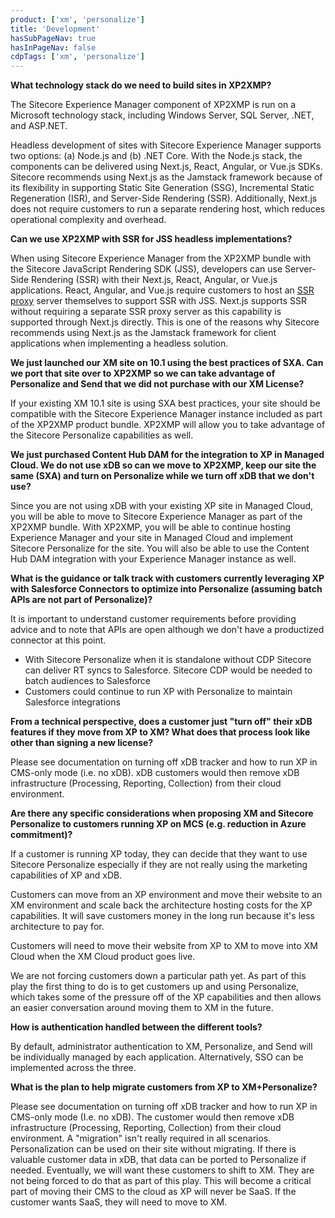```yaml
---
product: ['xm', 'personalize']
title: 'Development'
hasSubPageNav: true
hasInPageNav: false
cdpTags: ['xm', 'personalize']
---
```


**What technology stack do we need to build sites in XP2XMP?**

The Sitecore Experience Manager component of XP2XMP is run on a Microsoft technology stack, including Windows Server, SQL Server, .NET, and ASP.NET.

Headless development of sites with Sitecore Experience Manager supports two options: (a) Node.js and (b) .NET Core. With the Node.js stack, the components can be delivered using Next.js, React, Angular, or Vue.js SDKs. Sitecore recommends using Next.js as the Jamstack framework because of its flexibility in supporting Static Site Generation (SSG), Incremental Static Regeneration (ISR), and Server-Side Rendering (SSR). Additionally, Next.js does not require customers to run a separate rendering host, which reduces operational complexity and overhead.

**Can we use XP2XMP with SSR for JSS headless implementations?**

When using Sitecore Experience Manager from the XP2XMP bundle with the Sitecore JavaScript Rendering SDK (JSS), developers can use Server-Side Rendering (SSR) with their Next.js, React, Angular, or Vue.js applications. React, Angular, and Vue.js require customers to host an [SSR proxy](https://doc.sitecore.com/xp/en/developers/hd/190/sitecore-headless-development/server-side-render-jss-apps-headlessly-using-the-jss-proxy.html) server themselves to support SSR with JSS. Next.js supports SSR without requiring a separate SSR proxy server as this capability is supported through Next.js directly. This is one of the reasons why Sitecore recommends using Next.js as the Jamstack framework for client applications when implementing a headless solution.

**We just launched our XM site on 10.1 using the best practices of SXA. Can we port that site over to XP2XMP so we can take advantage of Personalize and Send that we did not purchase with our XM License?**

If your existing XM 10.1 site is using SXA best practices, your site should be compatible with the Sitecore Experience Manager instance included as part of the XP2XMP product bundle. XP2XMP will allow you to take advantage of the Sitecore Personalize capabilities as well.

**We just purchased Content Hub DAM for the integration to XP in Managed Cloud. We do not use xDB so can we move to XP2XMP, keep our site the same (SXA) and turn on Personalize while we turn off xDB that we don&#39;t use?**

Since you are not using xDB with your existing XP site in Managed Cloud, you will be able to move to Sitecore Experience Manager as part of the XP2XMP bundle. With XP2XMP, you will be able to continue hosting Experience Manager and your site in Managed Cloud and implement Sitecore Personalize for the site. You will also be able to use the Content Hub DAM integration with your Experience Manager instance as well.

**What is the guidance or talk track with customers currently leveraging XP with Salesforce Connectors to optimize into Personalize (assuming batch APIs are not part of Personalize)?**

It is important to understand customer requirements before providing advice and to note that APIs are open although we don&#39;t have a productized connector at this point.

- With Sitecore Personalize when it is standalone without CDP Sitecore can deliver RT syncs to Salesforce. Sitecore CDP would be needed to batch audiences to Salesforce
- Customers could continue to run XP with Personalize to maintain Salesforce integrations

**From a technical perspective, does a customer just &quot;turn off&quot; their xDB features if they move from XP to XM? What does that process look like other than signing a new license?**

Please see documentation on turning off xDB tracker and how to run XP in CMS-only mode (i.e. no xDB). xDB customers would then remove xDB infrastructure (Processing, Reporting, Collection) from their cloud environment.

**Are there any specific considerations when proposing XM and Sitecore Personalize to customers running XP on MCS (e.g. reduction in Azure commitment)?**

If a customer is running XP today, they can decide that they want to use Sitecore Personalize especially if they are not really using the marketing capabilities of XP and xDB.

Customers can move from an XP environment and move their website to an XM environment and scale back the architecture hosting costs for the XP capabilities. It will save customers money in the long run because it&#39;s less architecture to pay for.

Customers will need to move their website from XP to XM to move into XM Cloud when the XM Cloud product goes live.

We are not forcing customers down a particular path yet. As part of this play the first thing to do is to get customers up and using Personalize, which takes some of the pressure off of the XP capabilities and then allows an easier conversation around moving them to XM in the future.

**How is authentication handled between the different tools?**

By default, administrator authentication to XM, Personalize, and Send will be individually managed by each application. Alternatively, SSO can be implemented across the three.

**What is the plan to help migrate customers from XP to XM+Personalize?**

Please see documentation on turning off xDB tracker and how to run XP in CMS-only mode (I.e. no xDB). The customer would then remove xDB infrastructure (Processing, Reporting, Collection) from their cloud environment. A &quot;migration&quot; isn&#39;t really required in all scenarios. Personalization can be used on their site without migrating. If there is valuable customer data in xDB, that data can be ported to Personalize if needed. Eventually, we will want these customers to shift to XM. They are not being forced to do that as part of this play. This will become a critical part of moving their CMS to the cloud as XP will never be SaaS. If the customer wants SaaS, they will need to move to XM.

